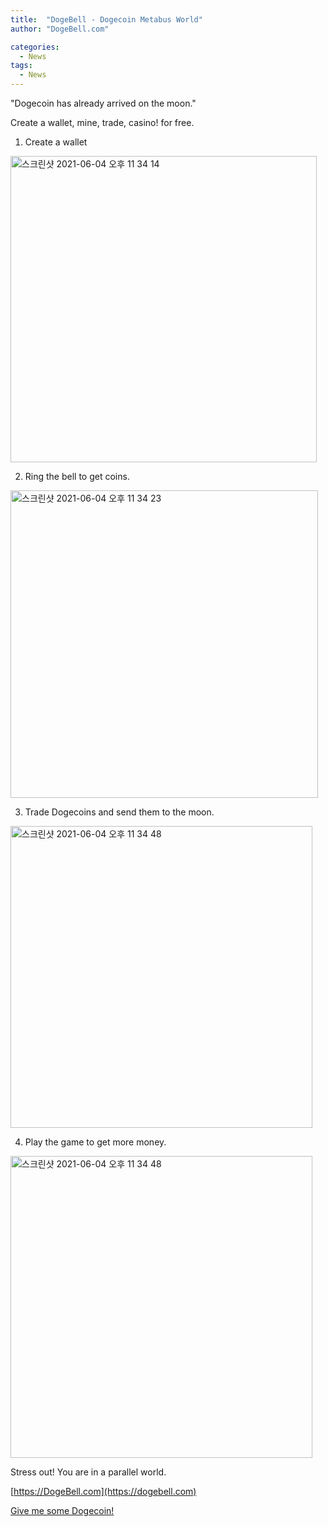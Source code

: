 ```yaml
---
title:  "DogeBell - Dogecoin Metabus World"
author: "DogeBell.com"

categories:
  - News
tags:
  - News
---
```


"Dogecoin has already arrived on the moon."

Create a wallet, mine, trade, casino! for free.

1. Create a wallet
<img width="490" alt="스크린샷 2021-06-04 오후 11 34 14" src="https://user-images.githubusercontent.com/6928193/120818474-a0934a00-c58d-11eb-9552-1c8ba08ea996.png">

2. Ring the bell to get coins.
<img width="492" alt="스크린샷 2021-06-04 오후 11 34 23" src="https://user-images.githubusercontent.com/6928193/120818481-a12be080-c58d-11eb-862a-5771ecb60749.png">

3. Trade Dogecoins and send them to the moon.
<img width="483" alt="스크린샷 2021-06-04 오후 11 34 48" src="https://user-images.githubusercontent.com/6928193/120818485-a25d0d80-c58d-11eb-8008-63a7ee1741dc.png">

4. Play the game to get more money.
<img width="483" alt="스크린샷 2021-06-04 오후 11 34 48" src="https://user-images.githubusercontent.com/6928193/120818485-a25d0d80-c58d-11eb-8008-63a7ee1741dc.png">

Stress out! You are in a parallel world.

[https://DogeBell.com](https://dogebell.com)

[Give me some Dogecoin!](https://qrturn.com/gen?COMMENT=GiveMeShomeDoge!&data=dogecoin:DN7WNoyLx6DRoQpuzpcLhV95vLARFdbZ9A)
